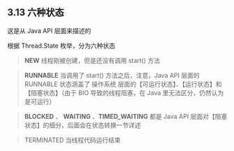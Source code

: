 ## 3.13 六种状态

这是从 Java API 层面来描述的

根据 Thread.State 枚举，分为六种状态

>**NEW** 线程刚被创建，但是还没有调用 start() 方法

>**RUNNABLE** 当调用了 start() 方法之后，注意，Java API 层面的 RUNNABLE 状态涵盖了 操作系统 层面的【可运行状态】、【运行状态】和【阻塞状态】（由于 BIO 导致的线程阻塞，在 Java 里无法区分，仍然认为是可运行）

>**BLOCKED** 、 **WAITING** 、**TIMED_WAITING** 都是 Java API 层面对【阻塞状态】的细分，后面会在状态转换一节详述

>TERMINATED 当线程代码运行结束